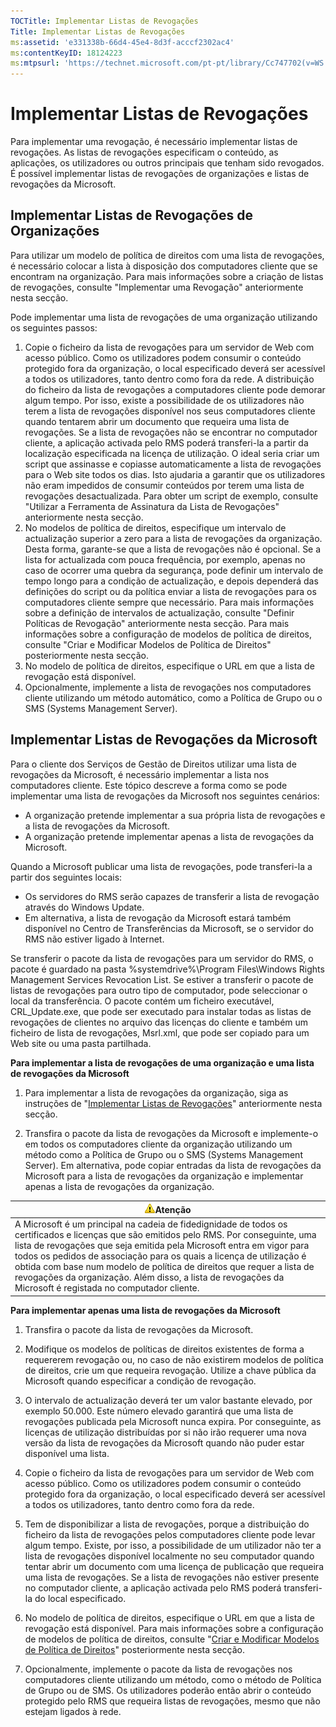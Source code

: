 ```yaml
---
TOCTitle: Implementar Listas de Revogações
Title: Implementar Listas de Revogações
ms:assetid: 'e331338b-66d4-45e4-8d3f-acccf2302ac4'
ms:contentKeyID: 18124223
ms:mtpsurl: 'https://technet.microsoft.com/pt-pt/library/Cc747702(v=WS.10)'
---
```


Implementar Listas de Revogações
================================

Para implementar uma revogação, é necessário implementar listas de revogações. As listas de revogações especificam o conteúdo, as aplicações, os utilizadores ou outros principais que tenham sido revogados. É possível implementar listas de revogações de organizações e listas de revogações da Microsoft.

Implementar Listas de Revogações de Organizações
------------------------------------------------

Para utilizar um modelo de política de direitos com uma lista de revogações, é necessário colocar a lista à disposição dos computadores cliente que se encontram na organização. Para mais informações sobre a criação de listas de revogações, consulte "Implementar uma Revogação" anteriormente nesta secção.

Pode implementar uma lista de revogações de uma organização utilizando os seguintes passos:

1.  Copie o ficheiro da lista de revogações para um servidor de Web com acesso público. Como os utilizadores podem consumir o conteúdo protegido fora da organização, o local especificado deverá ser acessível a todos os utilizadores, tanto dentro como fora da rede.
    A distribuição do ficheiro da lista de revogações a computadores cliente pode demorar algum tempo. Por isso, existe a possibilidade de os utilizadores não terem a lista de revogações disponível nos seus computadores cliente quando tentarem abrir um documento que requeira uma lista de revogações. Se a lista de revogações não se encontrar no computador cliente, a aplicação activada pelo RMS poderá transferi-la a partir da localização especificada na licença de utilização.
    O ideal seria criar um script que assinasse e copiasse automaticamente a lista de revogações para o Web site todos os dias. Isto ajudaria a garantir que os utilizadores não eram impedidos de consumir conteúdos por terem uma lista de revogações desactualizada. Para obter um script de exemplo, consulte "Utilizar a Ferramenta de Assinatura da Lista de Revogações" anteriormente nesta secção.
2.  No modelos de política de direitos, especifique um intervalo de actualização superior a zero para a lista de revogações da organização. Desta forma, garante-se que a lista de revogações não é opcional. Se a lista for actualizada com pouca frequência, por exemplo, apenas no caso de ocorrer uma quebra da segurança, pode definir um intervalo de tempo longo para a condição de actualização, e depois dependerá das definições do script ou da política enviar a lista de revogações para os computadores cliente sempre que necessário. Para mais informações sobre a definição de intervalos de actualização, consulte "Definir Políticas de Revogação" anteriormente nesta secção. Para mais informações sobre a configuração de modelos de política de direitos, consulte "Criar e Modificar Modelos de Política de Direitos" posteriormente nesta secção.
3.  No modelo de política de direitos, especifique o URL em que a lista de revogação está disponível.
4.  Opcionalmente, implemente a lista de revogações nos computadores cliente utilizando um método automático, como a Política de Grupo ou o SMS (Systems Management Server).

Implementar Listas de Revogações da Microsoft
---------------------------------------------

Para o cliente dos Serviços de Gestão de Direitos utilizar uma lista de revogações da Microsoft, é necessário implementar a lista nos computadores cliente. Este tópico descreve a forma como se pode implementar uma lista de revogações da Microsoft nos seguintes cenários:

-   A organização pretende implementar a sua própria lista de revogações e a lista de revogações da Microsoft.
-   A organização pretende implementar apenas a lista de revogações da Microsoft.

Quando a Microsoft publicar uma lista de revogações, pode transferi-la a partir dos seguintes locais:

-   Os servidores do RMS serão capazes de transferir a lista de revogação através do Windows Update.
-   Em alternativa, a lista de revogação da Microsoft estará também disponível no Centro de Transferências da Microsoft, se o servidor do RMS não estiver ligado à Internet.

Se transferir o pacote da lista de revogações para um servidor do RMS, o pacote é guardado na pasta %systemdrive%\\Program Files\\Windows Rights Management Services Revocation List. Se estiver a transferir o pacote de listas de revogações para outro tipo de computador, pode seleccionar o local da transferência. O pacote contém um ficheiro executável, CRL\_Update.exe, que pode ser executado para instalar todas as listas de revogações de clientes no arquivo das licenças do cliente e também um ficheiro de lista de revogações, Msrl.xml, que pode ser copiado para um Web site ou uma pasta partilhada.

**Para implementar a lista de revogações de uma organização e uma lista de revogações da Microsoft**
1.  Para implementar a lista de revogações da organização, siga as instruções de "[Implementar Listas de Revogações](https://technet.microsoft.com/e331338b-66d4-45e4-8d3f-acccf2302ac4)" anteriormente nesta secção.

2.  Transfira o pacote da lista de revogações da Microsoft e implemente-o em todos os computadores cliente da organização utilizando um método como a Política de Grupo ou o SMS (Systems Management Server). Em alternativa, pode copiar entradas da lista de revogações da Microsoft para a lista de revogações da organização e implementar apenas a lista de revogações da organização.

| ![](/security-updates/images/Cc747702.Caution(WS.10).gif)Atenção                                                                                                                                                                                                                                                                                                                                                                                                    |
|--------------------------------------------------------------------------------------------------------------------------------------------------------------------------------------------------------------------------------------------------------------------------------------------------------------------------------------------------------------------------------------------------------------------------------------------------------------------------------|
| A Microsoft é um principal na cadeia de fidedignidade de todos os certificados e licenças que são emitidos pelo RMS. Por conseguinte, uma lista de revogações que seja emitida pela Microsoft entra em vigor para todos os pedidos de associação para os quais a licença de utilização é obtida com base num modelo de política de direitos que requer a lista de revogações da organização. Além disso, a lista de revogações da Microsoft é registada no computador cliente. |

**Para implementar apenas uma lista de revogações da Microsoft**
1.  Transfira o pacote da lista de revogações da Microsoft.

2.  Modifique os modelos de políticas de direitos existentes de forma a requererem revogação ou, no caso de não existirem modelos de política de direitos, crie um que requeira revogação. Utilize a chave pública da Microsoft quando especificar a condição de revogação.

3.  O intervalo de actualização deverá ter um valor bastante elevado, por exemplo 50.000. Este número elevado garantirá que uma lista de revogações publicada pela Microsoft nunca expira. Por conseguinte, as licenças de utilização distribuídas por si não irão requerer uma nova versão da lista de revogações da Microsoft quando não puder estar disponível uma lista.

4.  Copie o ficheiro da lista de revogações para um servidor de Web com acesso público. Como os utilizadores podem consumir o conteúdo protegido fora da organização, o local especificado deverá ser acessível a todos os utilizadores, tanto dentro como fora da rede.

5.  Tem de disponibilizar a lista de revogações, porque a distribuição do ficheiro da lista de revogações pelos computadores cliente pode levar algum tempo. Existe, por isso, a possibilidade de um utilizador não ter a lista de revogações disponível localmente no seu computador quando tentar abrir um documento com uma licença de publicação que requeira uma lista de revogações. Se a lista de revogações não estiver presente no computador cliente, a aplicação activada pelo RMS poderá transferi-la do local especificado.

6.  No modelo de política de direitos, especifique o URL em que a lista de revogação está disponível. Para mais informações sobre a configuração de modelos de política de direitos, consulte "[Criar e Modificar Modelos de Política de Direitos](https://technet.microsoft.com/6014176f-ef71-4d29-b3e3-da129c18563d)" posteriormente nesta secção.

7.  Opcionalmente, implemente o pacote da lista de revogações nos computadores cliente utilizando um método, como o método de Política de Grupo ou de SMS. Os utilizadores poderão então abrir o conteúdo protegido pelo RMS que requeira listas de revogações, mesmo que não estejam ligados à rede.
